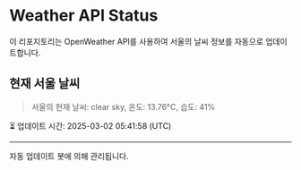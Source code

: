 
# Weather API Status

이 리포지토리는 OpenWeather API를 사용하여 서울의 날씨 정보를 자동으로 업데이트합니다.

## 현재 서울 날씨
> 서울의 현재 날씨: clear sky, 온도: 13.76°C, 습도: 41%

⏳ 업데이트 시간: 2025-03-02 05:41:58 (UTC)

---
자동 업데이트 봇에 의해 관리됩니다.
